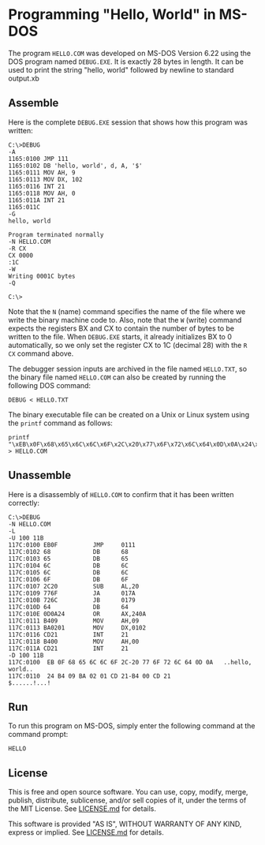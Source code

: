 Programming "Hello, World" in MS-DOS
====================================

The program `HELLO.COM` was developed on MS-DOS Version 6.22 using the
DOS program named `DEBUG.EXE`. It is exactly 28 bytes in length. It
can be used to print the string "hello, world" followed by newline to
standard output.xb


Assemble
--------

Here is the complete `DEBUG.EXE` session that shows how this program
was written:

```
C:\>DEBUG
-A
1165:0100 JMP 111
1165:0102 DB 'hello, world', d, A, '$'
1165:0111 MOV AH, 9
1165:0113 MOV DX, 102
1165:0116 INT 21
1165:0118 MOV AH, 0
1165:011A INT 21
1165:011C
-G
hello, world

Program terminated normally
-N HELLO.COM
-R CX
CX 0000
:1C
-W
Writing 0001C bytes
-Q

C:\>
```

Note that the `N` (name) command specifies the name of the file where
we write the binary machine code to. Also, note that the `W` (write)
command expects the registers BX and CX to contain the number of bytes
to be written to the file. When `DEBUG.EXE` starts, it already
initializes BX to 0 automatically, so we only set the register CX to
1C (decimal 28) with the `R CX` command above.

The debugger session inputs are archived in the file named
`HELLO.TXT`, so the binary file named `HELLO.COM` can also be created
by running the following DOS command:

```
DEBUG < HELLO.TXT
```

The binary executable file can be created on a Unix or Linux system
using the `printf` command as follows:

```
printf "\xEB\x0F\x68\x65\x6C\x6C\x6F\x2C\x20\x77\x6F\x72\x6C\x64\x0D\x0A\x24\xB4\x09\xBA\x02\x01\xCD\x21\xB4\x00\xCD\x21" > HELLO.COM
```


Unassemble
----------

Here is a disassembly of `HELLO.COM` to confirm that it has been
written correctly:

```
C:\>DEBUG
-N HELLO.COM
-L
-U 100 11B
117C:0100 EB0F          JMP     0111
117C:0102 68            DB      68
117C:0103 65            DB      65
117C:0104 6C            DB      6C
117C:0105 6C            DB      6C
117C:0106 6F            DB      6F
117C:0107 2C20          SUB     AL,20
117C:0109 776F          JA      017A
117C:010B 726C          JB      0179
117C:010D 64            DB      64
117C:010E 0D0A24        OR      AX,240A
117C:0111 B409          MOV     AH,09
117C:0113 BA0201        MOV     DX,0102
117C:0116 CD21          INT     21
117C:0118 B400          MOV     AH,00
117C:011A CD21          INT     21
-D 100 11B
117C:0100  EB 0F 68 65 6C 6C 6F 2C-20 77 6F 72 6C 64 0D 0A   ..hello, world..
117C:0110  24 B4 09 BA 02 01 CD 21-B4 00 CD 21               $......!...!
```


Run
---

To run this program on MS-DOS, simply enter the following command at
the command prompt:

```
HELLO
```


License
-------

This is free and open source software. You can use, copy, modify,
merge, publish, distribute, sublicense, and/or sell copies of it,
under the terms of the MIT License. See [LICENSE.md][L] for details.

This software is provided "AS IS", WITHOUT WARRANTY OF ANY KIND,
express or implied. See [LICENSE.md][L] for details.

[L]: LICENSE.md
